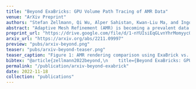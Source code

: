 ```yaml
---
title: "Beyond ExaBricks: GPU Volume Path Tracing of AMR Data"
venue: "ArXiv Preprint"
authors: "Stefan Zellmann, Qi Wu, Alper Sahistan, Kwan-Liu Ma, and Ingo Wald"
abstract: "Adaptive Mesh Refinement (AMR) is becoming a prevalent data representation for scientific visualization. Resulting from large fluid mechanics simulations, the data is usually cell centric, imposing a number of challenges for high quality reconstruction at sample positions. While recent work has concentrated on real-time volume and isosurface rendering on GPUs, the rendering methods used still focus on simple lighting models without scattering events and global illumination. As in other areas of rendering, key to real-time performance are acceleration data structures; in this work we analyze the major bottlenecks of data structures that were originally optimized for camera/primary ray traversal when used with the incoherent ray tracing workload of a volumetric path tracer, and propose strategies to overcome the challenges coming with this."
preprint_url: "https://drive.google.com/file/d/1-nYUIsiEqGLvnYhrMomyycOQyF-T5OFu/view?usp=share_link"
arxiv_url: "https://arxiv.org/abs/2211.09997"
preview: "pubs/arxiv-beyond.png"
teaser: "pubs/arxiv-beyond-teaser.png"
teaser_caption: "Figure 1: AMR rendering comparison using ExaBrick vs. our extended framework. Top-left: original 'sci-vis style' renderingwith ray marching, local shading with on-the-fly gradients, and a delta light source. Bottom-right: volumetric path tracing with multiscattering, isotropic phase function and ambient lighting. The original software used two RTX 8000 GPUs to render a convergence frame with allquality settings set to maximum at 4 frames/sec.; our framework, with the best combination of optimizations discussed in this paper, renderspath-traced convergence frames with full global illumination at 6.7 frames/sec."
bibtex: "@article{zellmann2022beyond,\n    title={Beyond ExaBricks: GPU Volume Path Tracing of AMR Data},\n    author={Zellmann, Stefan and Wu, Qi and Sahistan, Alper and Ma, Kwan-Liu and Wald, Ingo},\n    journal={arXiv preprint arXiv:2211.09997},\n    year={2022}\n}"
permalink: "/publication/arxiv-beyond-exabrick"
date: 2022-11-18
collection: "publications"
---
```

